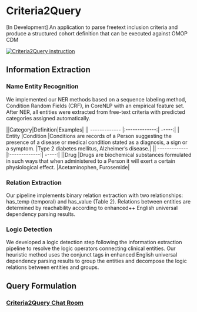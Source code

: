 # Criteria2Query
[In Development] An application to parse freetext inclusion criteria and produce a structured cohort definition that can be executed against OMOP CDM

[![Criteria2Query instruction](https://img.youtube.com/vi/EYN2Md-DCR8/0.jpg)](https://www.youtube.com/watch?v=EYN2Md-DCR8)


## Information Extraction

### Name Entity Recognition
We implemented our NER methods based on a sequence labeling method, Condition Random Fields (CRF), in CoreNLP with an empirical feature set. After NER, all entities were extracted from free-text criteria with predicted categories assigned automatically.

||Category|Definition|Examples|
|| ------------- |:-------------:| -----:|
| Entity	|Condition	|Conditions are records of a Person suggesting the presence of a disease or medical condition stated as a diagnosis, a sign or a symptom.	|Type 2 diabetes mellitus, Alzheimer’s disease.|
|| ------------- |:-------------:| -----:|
||Drug	|Drugs are biochemical substances formulated in such ways that when administered to a Person it will exert a certain physiological effect. |Acetaminophen,
Furosemide|


### Relation Extraction
Our pipeline implements binary relation extraction with two relationships: has_temp (temporal) and has_value (Table 2). Relations between entities are determined by reachability according to enhanced++ English universal dependency parsing results.

### Logic Detection
We developed a logic detection step following the information extraction pipeline to resolve the logic operators connecting clinical entities. Our heuristic method uses the conjunct tags in enhanced English universal dependency parsing results to group the entities and decompose the logic relations between entities and groups.

## Query Formulation


### [Criteria2Query Chat Room](https://gitter.im/Criteria2query/Lobby#)
